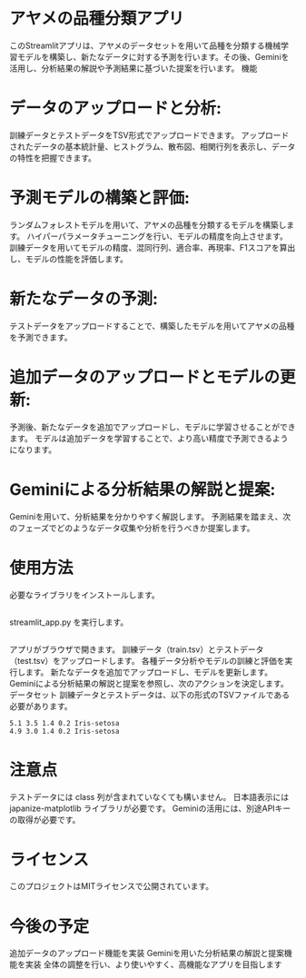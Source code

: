 # アヤメの品種分類アプリ
このStreamlitアプリは、アヤメのデータセットを用いて品種を分類する機械学習モデルを構築し、新たなデータに対する予測を行います。その後、Geminiを活用し、分析結果の解説や予測結果に基づいた提案を行います。
機能
# データのアップロードと分析:
訓練データとテストデータをTSV形式でアップロードできます。
アップロードされたデータの基本統計量、ヒストグラム、散布図、相関行列を表示し、データの特性を把握できます。
# 予測モデルの構築と評価:
ランダムフォレストモデルを用いて、アヤメの品種を分類するモデルを構築します。
ハイパーパラメータチューニングを行い、モデルの精度を向上させます。
訓練データを用いてモデルの精度、混同行列、適合率、再現率、F1スコアを算出し、モデルの性能を評価します。
# 新たなデータの予測:
テストデータをアップロードすることで、構築したモデルを用いてアヤメの品種を予測できます。
# 追加データのアップロードとモデルの更新:
予測後、新たなデータを追加でアップロードし、モデルに学習させることができます。
モデルは追加データを学習することで、より高い精度で予測できるようになります。
# Geminiによる分析結果の解説と提案:
Geminiを用いて、分析結果を分かりやすく解説します。
予測結果を踏まえ、次のフェーズでどのようなデータ収集や分析を行うべきか提案します。
# 使用方法
必要なライブラリをインストールします。
```pip install streamlit pandas matplotlib seaborn scikit-learn japanize-matplotlib
```
streamlit_app.py を実行します。
```streamlit run streamlit_app.py
```
アプリがブラウザで開きます。
訓練データ（train.tsv）とテストデータ（test.tsv）をアップロードします。
各種データ分析やモデルの訓練と評価を実行します。
新たなデータを追加でアップロードし、モデルを更新します。
Geminiによる分析結果の解説と提案を参照し、次のアクションを決定します。
データセット
訓練データとテストデータは、以下の形式のTSVファイルである必要があります。
```sepal length	sepal width	petal length	petal width	class
5.1	3.5	1.4	0.2	Iris-setosa
4.9	3.0	1.4	0.2	Iris-setosa
```

# 注意点
テストデータには class 列が含まれていなくても構いません。
日本語表示には japanize-matplotlib ライブラリが必要です。
Geminiの活用には、別途APIキーの取得が必要です。
# ライセンス
このプロジェクトはMITライセンスで公開されています。
# 今後の予定
追加データのアップロード機能を実装
Geminiを用いた分析結果の解説と提案機能を実装
全体の調整を行い、より使いやすく、高機能なアプリを目指します
